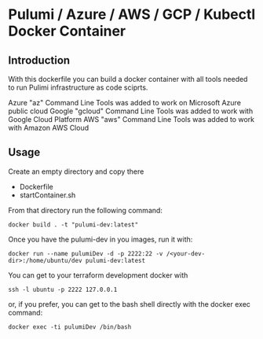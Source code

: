 # Pulumi / Azure / AWS / GCP / Kubectl Docker Container
## Introduction

With this dockerfile you can build a docker container with all tools needed to run Pulimi infrastructure as code sciprts. 

Azure "az" Command Line Tools was added to work on Microsoft Azure public cloud
Google "gcloud" Command Line Tools was added to work with Google Cloud Platform 
AWS "aws" Command Line Tools was added to work with Amazon AWS Cloud

## Usage
Create an empty directory and copy there
* Dockerfile
* startContainer.sh

From that directory run the following command:

    docker build . -t "pulumi-dev:latest"
    
Once you have the pulumi-dev in you images, run it with: 

    docker run --name pulumiDev -d -p 2222:22 -v /<your-dev-dir>:/home/ubuntu/dev pulumi-dev:latest
    
You can get to your terraform development docker with

    ssh -l ubuntu -p 2222 127.0.0.1
    
or, if you prefer, you can get to the bash shell directly with the docker exec command:

    docker exec -ti pulumiDev /bin/bash